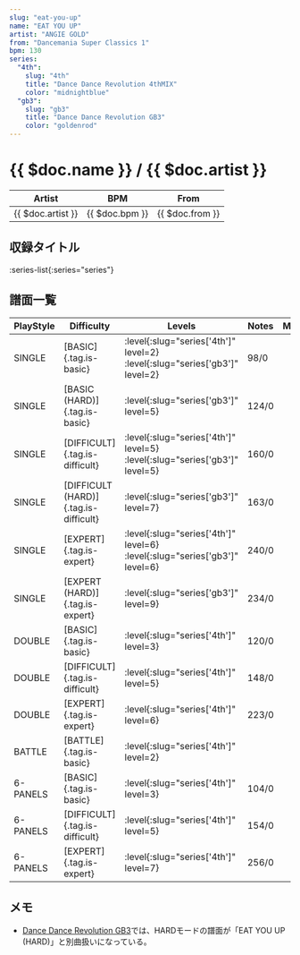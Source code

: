 ```yaml
---
slug: "eat-you-up"
name: "EAT YOU UP"
artist: "ANGIE GOLD"
from: "Dancemania Super Classics 1"
bpm: 130
series:
  "4th":
    slug: "4th"
    title: "Dance Dance Revolution 4thMIX"
    color: "midnightblue"
  "gb3":
    slug: "gb3"
    title: "Dance Dance Revolution GB3"
    color: "goldenrod"
---
```


# {{ $doc.name }} / {{ $doc.artist }}

|Artist|BPM|From|
|------|---|----|
|{{ $doc.artist }}|{{ $doc.bpm }}|{{ $doc.from }}|

## 収録タイトル

:series-list{:series="series"}

## 譜面一覧

|PlayStyle|Difficulty|Levels|Notes|Movie|
|---------|----------|------|-----|-----|
|SINGLE|[BASIC]{.tag.is-basic}|:level{:slug="series['4th']" level=2} :level{:slug="series['gb3']" level=2}|98/0||
|SINGLE|[BASIC (HARD)]{.tag.is-basic}|:level{:slug="series['gb3']" level=5}|124/0||
|SINGLE|[DIFFICULT]{.tag.is-difficult}|:level{:slug="series['4th']" level=5} :level{:slug="series['gb3']" level=5}|160/0||
|SINGLE|[DIFFICULT (HARD)]{.tag.is-difficult}|:level{:slug="series['gb3']" level=7}|163/0||
|SINGLE|[EXPERT]{.tag.is-expert}|:level{:slug="series['4th']" level=6} :level{:slug="series['gb3']" level=6}|240/0||
|SINGLE|[EXPERT (HARD)]{.tag.is-expert}|:level{:slug="series['gb3']" level=9}|234/0||
|DOUBLE|[BASIC]{.tag.is-basic}|:level{:slug="series['4th']" level=3}|120/0||
|DOUBLE|[DIFFICULT]{.tag.is-difficult}|:level{:slug="series['4th']" level=5}|148/0||
|DOUBLE|[EXPERT]{.tag.is-expert}|:level{:slug="series['4th']" level=6}|223/0||
|BATTLE|[BATTLE]{.tag.is-basic}|:level{:slug="series['4th']" level=2}|||
|6-PANELS|[BASIC]{.tag.is-basic}|:level{:slug="series['4th']" level=3}|104/0||
|6-PANELS|[DIFFICULT]{.tag.is-difficult}|:level{:slug="series['4th']" level=5}|154/0||
|6-PANELS|[EXPERT]{.tag.is-expert}|:level{:slug="series['4th']" level=7}|256/0||

## メモ

- [Dance Dance Revolution GB3](/series/gb3/)では、HARDモードの譜面が「EAT YOU UP (HARD)」と別曲扱いになっている。
